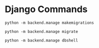 # Django Commands

`python -m backend.manage makemigrations`

`python -m backend.manage migrate`

`python -m backend.manage dbshell`
